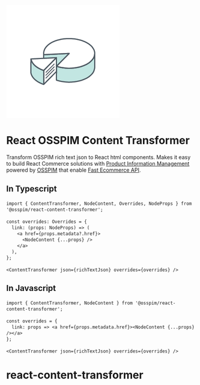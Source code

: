 ![alt text](https://raw.githubusercontent.com/ossgroupp/react-content-transformer/HEAD/media/logo.png 'Pie with slice')

# React OSSPIM Content Transformer

Transform OSSPIM rich text json to React html components. Makes it easy to build React Commerce solutions with [Product Information Management](https://ossgroup.com/product/product-information-management) powered by [OSSPIM](https://ossgroup.com) that enable [Fast Ecommerce API](https://ossgroup.com/product/graphql-commerce-api).

## In Typescript

```
import { ContentTransformer, NodeContent, Overrides, NodeProps } from '@osspim/react-content-transformer';

const overrides: Overrides = {
  link: (props: NodeProps) => (
    <a href={props.metadata?.href}>
      <NodeContent {...props} />
    </a>
  ),
};

<ContentTransformer json={richTextJson} overrides={overrides} />
```

## In Javascript

```
import { ContentTransformer, NodeContent } from '@osspim/react-content-transformer';

const overrides = {
  link: props => <a href={props.metadata.href}><NodeContent {...props} /></a>
};

<ContentTransformer json={richTextJson} overrides={overrides} />
```
# react-content-transformer
